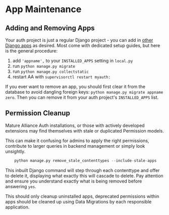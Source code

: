# App Maintenance

## Adding and Removing Apps

Your auth project is just a regular Django project - you can add in [other Django apps](https://djangopackages.org/) as desired. Most come with dedicated setup guides, but here is the general procedure:

1. add `'appname',` to your `INSTALLED_APPS` setting in `local.py`
2. run `python manage.py migrate`
3. run `python manage.py collectstatic`
4. restart AA with `supervisorctl restart myauth:`

If you ever want to remove an app, you should first clear it from the database to avoid dangling foreign keys: `python manage.py migrate appname zero`. Then you can remove it from your auth project's `INSTALLED_APPS` list.

## Permission Cleanup

Mature Alliance Auth installations, or those with actively developed extensions may find themselves with stale or duplicated Permission models.

This can make it confusing for admins to apply the right permissions, contribute to larger queries in backend management or simply look unsightly.

```python
    python manage.py remove_stale_contenttypes --include-stale-apps
```

This inbuilt Django command will step through each contenttype and offer to delete it, displaying what exactly this will cascade to delete. Pay attention and ensure you understand exactly what is being removed before answering `yes`.

This should only cleanup uninstalled apps, deprecated permissions within apps should be cleaned up using Data Migrations by each responsible application.

